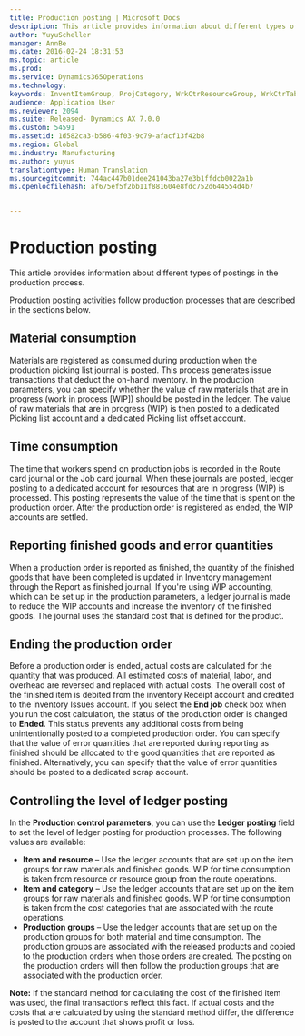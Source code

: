 ```yaml
---
title: Production posting | Microsoft Docs
description: This article provides information about different types of postings in the production process.
author: YuyuScheller
manager: AnnBe
ms.date: 2016-02-24 18:31:53
ms.topic: article
ms.prod: 
ms.service: Dynamics365Operations
ms.technology: 
keywords: InventItemGroup, ProjCategory, WrkCtrResourceGroup, WrkCtrTable
audience: Application User
ms.reviewer: 2094
ms.suite: Released- Dynamics AX 7.0.0
ms.custom: 54591
ms.assetid: 1d582ca3-b586-4f03-9c79-afacf13f42b8
ms.region: Global
ms.industry: Manufacturing
ms.author: yuyus
translationtype: Human Translation
ms.sourcegitcommit: 744ac447b01dee241043ba27e3b1ffdcb0022a1b
ms.openlocfilehash: af675ef5f2bb11f881604e8fdc752d644554d4b7


---
```


# <a name="production-posting"></a>Production posting

This article provides information about different types of postings in the production process.

Production posting activities follow production processes that are described in the sections below.

## <a name="material-consumption"></a>Material consumption
Materials are registered as consumed during production when the production picking list journal is posted. This process generates issue transactions that deduct the on-hand inventory. In the production parameters, you can specify whether the value of raw materials that are in progress (work in process \[WIP\]) should be posted in the ledger. The value of raw materials that are in progress (WIP) is then posted to a dedicated Picking list account and a dedicated Picking list offset account.

## <a name="time-consumption"></a>Time consumption
The time that workers spend on production jobs is recorded in the Route card journal or the Job card journal. When these journals are posted, ledger posting to a dedicated account for resources that are in progress (WIP) is processed. This posting represents the value of the time that is spent on the production order. After the production order is registered as ended, the WIP accounts are settled.

## <a name="reporting-finished-goods-and-error-quantities"></a>Reporting finished goods and error quantities
When a production order is reported as finished, the quantity of the finished goods that have been completed is updated in Inventory management through the Report as finished journal. If you're using WIP accounting, which can be set up in the production parameters, a ledger journal is made to reduce the WIP accounts and increase the inventory of the finished goods. The journal uses the standard cost that is defined for the product.

## <a name="ending-the-production-order"></a>Ending the production order
Before a production order is ended, actual costs are calculated for the quantity that was produced. All estimated costs of material, labor, and overhead are reversed and replaced with actual costs. The overall cost of the finished item is debited from the inventory Receipt account and credited to the inventory Issues account. If you select the **End job** check box when you run the cost calculation, the status of the production order is changed to **Ended**. This status prevents any additional costs from being unintentionally posted to a completed production order. You can specify that the value of error quantities that are reported during reporting as finished should be allocated to the good quantities that are reported as finished. Alternatively, you can specify that the value of error quantities should be posted to a dedicated scrap account.

## <a name="controlling-the-level-of-ledger-posting"></a>Controlling the level of ledger posting
In the **Production control parameters**, you can use the **Ledger posting** field to set the level of ledger posting for production processes. The following values are available:

-   **Item and resource** – Use the ledger accounts that are set up on the item groups for raw materials and finished goods. WIP for time consumption is taken from resource or resource group from the route operations.
-   **Item and category** – Use the ledger accounts that are set up on the item groups for raw materials and finished goods. WIP for time consumption is taken from the cost categories that are associated with the route operations.
-   **Production groups** – Use the ledger accounts that are set up on the production groups for both material and time consumption. The production groups are associated with the released products and copied to the production orders when those orders are created. The posting on the production orders will then follow the production groups that are associated with the production order.

**Note:** If the standard method for calculating the cost of the finished item was used, the final transactions reflect this fact. If actual costs and the costs that are calculated by using the standard method differ, the difference is posted to the account that shows profit or loss.




<!--HONumber=Feb17_HO3-->



